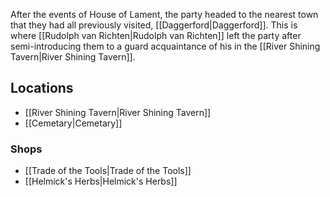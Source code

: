 After the events of House of Lament, the party headed to the nearest town that they had all previously visited, [[Daggerford|Daggerford]]. This is where [[Rudolph van Richten|Rudolph van Richten]] left the party after semi-introducing them to a guard acquaintance of his in the [[River Shining Tavern|River Shining Tavern]].

## Locations
- [[River Shining Tavern|River Shining Tavern]]
- [[Cemetary|Cemetary]]

### Shops
- [[Trade of the Tools|Trade of the Tools]]
- [[Helmick's Herbs|Helmick's Herbs]]
